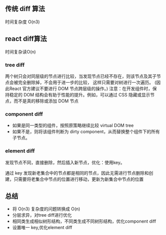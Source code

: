 ## 传统 diff 算法
时间复杂度 O(n3)

## react diff算法
时间复杂读O(n)

### tree diff
两个树只会对同层级的节点进行比较，当发现节点已经不存在，则该节点及其子节点会被完全删除掉，不会用于进一步的比较，
这样只需要对树进行一次遍历。
(因此React 官方建议不要进行 DOM 节点跨层级的操作。)
注意：在开发组件时，保持稳定的 DOM 结构会有助于性能的提升。例如，可以通过 CSS 隐藏或显示节点，而不是真的移除或添加 DOM 节点

### component diff
- 如果是同一类型的组件，按照原策略继续比较 virtual DOM tree
- 如果不是，则将该组件判断为 dirty component，从而替换整个组件下的所有子节点。

### element diff
发现节点不同，直接删除，然后插入新节点，优化：使用key。

通过 key 发现新老集合中的节点都是相同的节点，因此无需进行节点删除和创建，只需要将老集合中节点的位置进行移动，更新为新集合中节点的位置

## 总结
- 将 O(n3) 复杂度的问题转换成 O(n)
- 分层求异，对tree diff进行优化
- 相同类生成相似树形结构，不同类生成不同树形结构，优化component diff
- 设置唯一 key,优化element diff